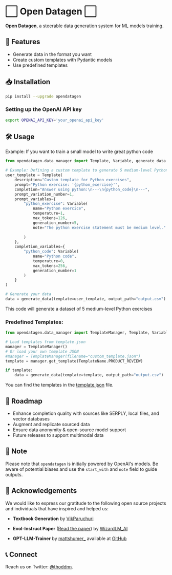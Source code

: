 # ⬜️ Open Datagen ⬜️

**Open Datagen**, a steerable data generation system for ML models training.

## 🌱 Features

- Generate data in the format you want
- Create custom templates with Pydantic models
- Use predefined templates

## 📥 Installation

```bash
pip install --upgrade opendatagen
```

### Setting up the OpenAI API key

```bash
export OPENAI_API_KEY='your_openai_api_key'
```

## 🛠 Usage

Example: If you want to train a small model to write great python code

```python
from opendatagen.data_manager import Template, Variable, generate_data

# Example: Defining a custom template to generate 5 medium-level Python exercises
user_template = Template(
    description="Custom template for Python exercises",
    prompt="Python exercise: '{python_exercise}'", 
    completion="Answer using python:\n---\n{python_code}\n---",
    prompt_variation_number=1,
    prompt_variables={
        "python_exercise": Variable(
            name="Python exercice",
            temperature=1,
            max_tokens=126,
            generation_number=5,
            note="The python exercise statement must be medium level."
        
        )
    },
    completion_variables={
        "python_code": Variable(
            name="Python code",
            temperature=0,
            max_tokens=256,
            generation_number=1
        )
    }
)

# Generate your data
data = generate_data(template=user_template, output_path="output.csv")
```

This code will generate a dataset of 5 medium-level Python exercises

### Predefined Templates:

```python
from opendatagen.data_manager import TemplateManager, Template, Variable, generate_data

# Load templates from template.json 
manager = TemplateManager()
# Or load your own template JSON 
#manager = TemplateManager(filename="custom_template.json")
template = manager.get_template(TemplateName.PRODUCT_REVIEW)

if template:
    data = generate_data(template=template, output_path="output.csv")
```

You can find the templates in the [template.json](https://github.com/thoddnn/open-datagen/blob/main/opendatagen/files/template.json) file.

## 🚀 Roadmap 

- Enhance completion quality with sources like SERPLY, local files, and vector databases
- Augment and replicate sourced data
- Ensure data anonymity & open-source model support
- Future releases to support multimodal data
  
## 📣 Note 

Please note that `opendatagen` is initially powered by OpenAI's models. Be aware of potential biases and use the `start_with` and `note` field to guide outputs.

## 🙏 Acknowledgements

We would like to express our gratitude to the following open source projects and individuals that have inspired and helped us:

- **Textbook Generation** by [VikParuchuri](https://github.com/VikParuchuri/textbook_quality)
  
- **Evol-Instruct Paper** ([Read the paper](https://arxiv.org/abs/2306.08568)) by [WizardLM_AI](https://twitter.com/WizardLM_AI)
  
- **GPT-LLM-Trainer** by [mattshumer_](https://twitter.com/mattshumer_) available at [GitHub](https://github.com/mshumer/gpt-llm-trainer)

## 📞 Connect 

Reach us on Twitter: [@thoddnn](https://twitter.com/thoddnn).